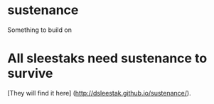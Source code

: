 sustenance
==========

Something to build on

All sleestaks need sustenance to survive
===
[They will find it here] (http://dsleestak.github.io/sustenance/).
